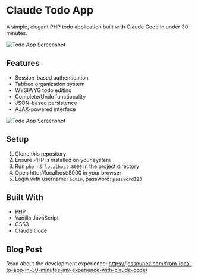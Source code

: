 # Claude Todo App

A simple, elegant PHP todo application built with Claude Code in under 30 minutes.

![Todo App Screenshot](images/screenshot1.png)

## Features
- Session-based authentication
- Tabbed organization system
- WYSIWYG todo editing
- Complete/Undo functionality
- JSON-based persistence
- AJAX-powered interface

![Todo App Screenshot](images/screenshot2.png)

## Setup
1. Clone this repository
2. Ensure PHP is installed on your system
3. Run `php -S localhost:8000` in the project directory
4. Open http://localhost:8000 in your browser
5. Login with username: `admin`, password: `password123`

## Built With
- PHP
- Vanilla JavaScript
- CSS3
- Claude Code

## Blog Post
Read about the development experience: https://jessnunez.com/from-idea-to-app-in-30-minutes-my-experience-with-claude-code/
